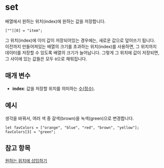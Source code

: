 # set

배열에서 원하는 위치(index)에 원하는 값을 저장합니다.

```block
[""][0] = "item";
```

그 위치(index)에 이미 값이 저장되어있는 경우에는, 새로운 값으로 덮어쓰기 됩니다. 이전까지 만들어져있는 배열의 크기를 초과하는 위치(index)를 사용하면, 그 위치까지 데이터를 저장할 수 있도록 배열의 크기가 늘어납니다. 그렇게 그 위치에 값이 저장되면, 그 사이에 있는 값들은 모두 `0`으로 채워집니다.

## 매개 변수

* **index**: 값을 저장할 위치를 의미하는 [수(정수)](/types/number).

## 예시

생각을 바꿔서, 여러 색 중 갈색(brown)을 녹색(green)으로 변경합니다.

```blocks
let favColors = ["orange", "blue", "red", "brown", "yellow"];
favColors[3] = "green";
```

## 참고 항목

[원하는 위치에 삽입하기](/reference/arrays/insert-at)
